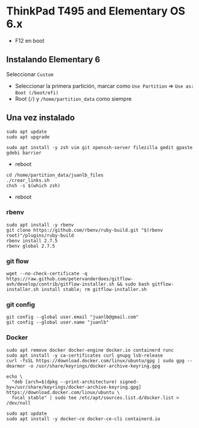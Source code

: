 # ThinkPad T495 and Elementary OS 6.x

* F12 en boot

## Instalando Elementary 6

Seleccionar `Custom`

* Seleccionar la primera partición, marcar como `Use Partition` => `Use as:` `Boot (/boot/efi)`
* Root (`/`) y `/home/partition_data` como siempre

## Una vez instalado

```
sudo apt update
sudo apt upgrade
```

```
sudo apt install -y zsh vim git openssh-server filezilla gedit gpaste gdebi barrier
```
* reboot
```
cd /home/partition_data/juanlb_files
./crear_links.sh
chsh -s $(which zsh)
```
* reboot

### rbenv
```
sudo apt install -y rbenv
git clone https://github.com/rbenv/ruby-build.git "$(rbenv root)"/plugins/ruby-build
rbenv install 2.7.5
rbenv global 2.7.5
```

### git flow
```
wget --no-check-certificate -q  https://raw.github.com/petervanderdoes/gitflow-avh/develop/contrib/gitflow-installer.sh && sudo bash gitflow-installer.sh install stable; rm gitflow-installer.sh
```

### git config

```
git config --global user.email "juanlb@gmail.com"
git config --global user.name "juanlb"    
```

### Docker
```
sudo apt remove docker docker-engine docker.io containerd runc
sudo apt install -y ca-certificates curl gnupg lsb-release
curl -fsSL https://download.docker.com/linux/ubuntu/gpg | sudo gpg --dearmor -o /usr/share/keyrings/docker-archive-keyring.gpg
```
```
echo \
  "deb [arch=$(dpkg --print-architecture) signed-by=/usr/share/keyrings/docker-archive-keyring.gpg] https://download.docker.com/linux/ubuntu \
  focal stable" | sudo tee /etc/apt/sources.list.d/docker.list > /dev/null
```
```
sudo apt update
sudo apt install -y docker-ce docker-ce-cli containerd.io
```